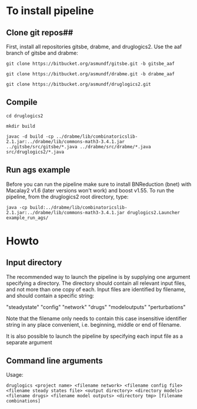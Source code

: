 # To install pipeline #
## Clone git repos##
First, install all repositories gitsbe, drabme, and druglogics2. Use the aaf branch of gitsbe and drabme:
```
git clone https://bitbucket.org/asmundf/gitsbe.git -b gitsbe_aaf

git clone https://bitbucket.org/asmundf/drabme.git -b drabme_aaf

git clone https://bitbucket.org/asmundf/druglogics2.git
```
## Compile ##
```
cd druglogics2

mkdir build

javac -d build -cp ../drabme/lib/combinatoricslib-2.1.jar:../drabme/lib/commons-math3-3.4.1.jar ../gitsbe/src/gitsbe/*.java ../drabme/src/drabme/*.java src/druglogics2/*.java
```
## Run ags example ##
Before you can run the pipeline make sure to install BNReduction (bnet) with Macalay2 v1.6 (later versions won't work) and boost v1.55. To run the pipeline, from the druglogics2 root directory, type:
```
java -cp build:../drabme/lib/combinatoricslib-2.1.jar:../drabme/lib/commons-math3-3.4.1.jar druglogics2.Launcher example_run_ags/
```
# Howto #
## Input directory ##
The recommended way to launch the pipeline is by supplying one argument specifying a directory. The directory should contain all relevant input files, and not more than one copy of each. Input files are identified by filename, and should contain a specific string:

"steadystate"
"config"
"network"
"drugs"
"modeloutputs"
"perturbations"

Note that the filename only needs to contain this case insensitive identifier string in any place convenient, i.e. beginning, middle or end of filename.

It is also possible to launch the pipeline by specifying each input file as a separate argument

## Command line arguments ##

Usage: 
```
druglogics <project name> <filename network> <filename config file> <filename steady states file> <output directory> <directory models> <filename drugs> <filename model outputs> <directory tmp> [filename combinations]
```